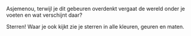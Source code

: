 Asjemenou, terwijl je dit gebeuren overdenkt vergaat de wereld onder je voeten en wat verschijnt daar?

Sterren! Waar je ook kijkt zie je sterren in alle kleuren, geuren en maten.